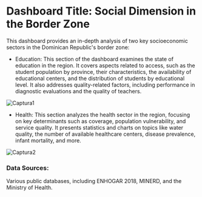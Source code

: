 # Dashboard Title: Social Dimension in the Border Zone

This dashboard provides an in-depth analysis of two key socioeconomic sectors in the Dominican Republic's border zone:

- Education:
This section of the dashboard examines the state of education in the region. It covers aspects related to access, such as the student population by province, their characteristics, the availability of educational centers, and the distribution of students by educational level. It also addresses quality-related factors, including performance in diagnostic evaluations and the quality of teachers.

![Captura1](https://github.com/user-attachments/assets/28b2538a-4eb7-4c5d-90ad-dcba344701b7)


- Health:
This section analyzes the health sector in the region, focusing on key determinants such as coverage, population vulnerability, and service quality. It presents statistics and charts on topics like water quality, the number of available healthcare centers, disease prevalence, infant mortality, and more.

![Captura2](https://github.com/user-attachments/assets/b594a40d-d6cd-4821-866e-57b752bfaac7)





### Data Sources: 
Various public databases, including ENHOGAR 2018, MINERD, and the Ministry of Health.

